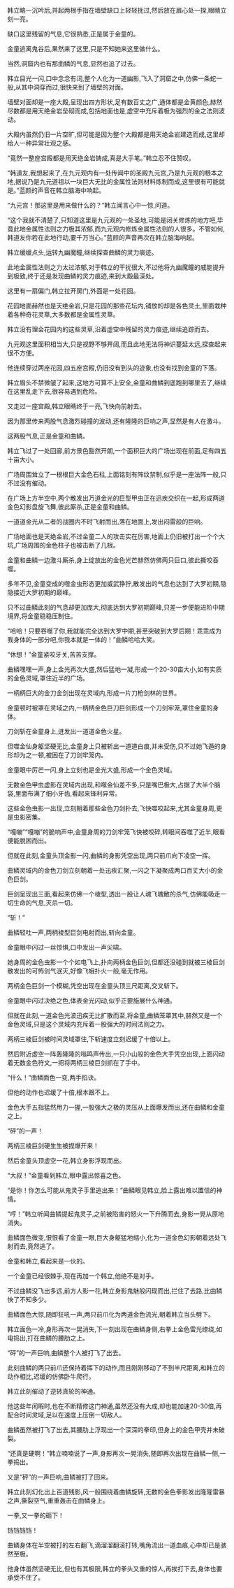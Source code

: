 
韩立略一沉吟后,并起两根手指在墙壁缺口上轻轻抚过,然后放在眉心处一探,眼睛立刻一亮。

缺口这里残留的气息,它很熟悉,正是属于金童的。

金童逃离鬼谷后,果然来了这里,只是不知她来这里做什么。

当然,洞窟内也有那曲鳞的气息,显然也追了过去。

韩立目光一闪,口中念念有词,整个人化为一道幽影,飞入了洞窟之中,仿佛一条蛇一般,从其中洞穿而过,很快来到了墙壁的对面。

墙壁对面却是一座大殿,呈现出四方形状,足有数百丈之广,通体都是金黄颜色,赫然尽数都是用天绝金岩垒砌而成,包括地面也是,虚空中充斥着极为强烈的金之法则波动。

大殿内虽然仍旧一片空旷,但可能是因为整个大殿都是用天绝金岩建造而成,这里却给人一种异常壮观之感。

“竟然一整座宫殿都是用天绝金岩铸成,真是大手笔。”韩立忍不住赞叹。

“韩道友,我想起来了,在九元观内有一处传闻中的圣殿九元宫,乃是九元观的根本之地,据说乃是九元道祖以一块巨大无比的金属性法则材料炼制而成,这里很有可能就是。”蓝颜的声音在韩立脑海中响起。

“九元宫！那这里是用来做什么的？”韩立闻言心中一惊,问道。

“这个我就不清楚了,只知道这里是九元观的一处圣地,可能是闭关修炼的地方吧,毕竟此地金属性法则之力极其浓郁,而九元观内修炼金属性法则的人很多。不管如何,韩道友你若在此地行动,要千万当心。”蓝颜的声音再次在韩立脑海响起。

韩立缓缓点头,运转九幽魔瞳,继续探查曲鳞的灵力痕迹。

此地金属性法则之力太过浓郁,对于韩立的干扰很大,不过他将九幽魔瞳的威能提升到极致,终于还是发现曲鳞的灵力痕迹,来到大殿最深处。

这里有一扇偏门,韩立拉开房门,外面是一处花园。

花园地面赫然也是天绝金岩,只是花园的那些花坛内,铺放的却是各色灵土,里面栽种着各种奇花灵草,大多数都是金属性灵草。

韩立没有理会花园内的这些灵草,沿着虚空中残留的灵力痕迹,继续追踪而去。

九元观这里面积相当大,只是视野不够开阔,而且此地无法将神识蔓延太远,探查起来很不方便。

他连续穿过两座花园,四五座宫殿,仍旧没有到头的迹象,也没有找到金童的下落。

韩立眉头不禁微皱了起来,这地方可算不上安全,金童和曲鳞到底跑到哪里去了,继续在这里乱走下去,很容易遇到危险。

又走过一座宫殿,韩立眼睛终于一亮,飞快向前射去。

因为那里传来两股气息激烈碰撞的波动,还有隆隆的巨响之声,显然是有人在激斗。

这两股气息,正是金童和曲鳞。

韩立飞过了一处回廊,前方景色豁然开朗,一个面积巨大的广场出现在前面,足有四五十亩大小。

广场周围耸立了一根根巨大金色石柱,上面铭刻有阵纹禁制,似乎是一座法阵一般,只不过没有催动。

在广场上方半空中,两个散发出万道金光的巨型甲虫正在迅疾交织在一起,形成两道金色幻影盘旋飞舞,彼此厮杀,正是金童和曲鳞。

一道道金光从二者的战圈内不时飞射而出,落在地面上,发出闷雷般的巨响。

广场地面也是天绝金岩,不过金童二人的攻击实在厉害,地面上仍旧被打出一个个大坑,广场周围的金色柱子也被击断了几根。

金童和曲鳞一边激斗厮杀,身上绽放出的金色光芒赫然仿佛两只巨口,彼此撕咬吞噬。

多年不见,金童变成的噬金虫形态更加威武狰狞,散发出的气息也达到了大罗初期,隐隐接近大罗初期的巅峰。

只不过曲鳞此刻的气息却更加庞大,彻底达到大罗初期巅峰,只差一步便能进阶中期境界,将金童稳稳压制住。

“哈哈！只要吞噬了你,我就能完全达到大罗中期,甚至突破到大罗后期！乖乖成为我身体的一部分吧,你我本就是一体的！”曲鳞哈哈大笑。

“休想！”金童紧咬牙关,苦苦支撑。

曲鳞嘿嘿一声,身上金光再次大盛,然后猛地一凝,形成一个20-30亩大小,如有实质的金色灵域,罩住近半的广场。

一柄柄巨大的金刀金剑出现在灵域内,形成一片刀枪剑林的世界。

金童顿时被罩在灵域之内,一柄柄金色巨刀巨剑形成一个刀剑牢笼,罩住金童的身体。

刀剑斩在金童身上,迸发出一道道金色火星。

但噬金仙身躯坚硬无比,金童身上只被斩出一道道白痕,并未受伤,只不过她飞遁的身形却为之一顿,被困在了刀剑牢笼内。

金童眼中厉芒一闪,身上立刻也是金光大盛,形成一个金色灵域。

无数金色甲虫虚影在灵域内出现,和噬金仙差不多,只是嘴巴极大,占据了大半个脑袋,里面布满了细小牙齿,看起来锋利异常。

这些金色虫影一出现,立刻朝着那些金色刀剑扑去,飞快噬咬起来,尤其金童身周,更是虫影密集。

“嘎嘣”“嘎嘣”的脆响声中,金童身周的刀剑牢笼飞快被咬碎,转眼间吞噬了近半,眼看便能脱困而出。

但就在此刻,金童头顶金影一闪,曲鳞的身影凭空出现,两只前爪向下凌空一挥。

曲鳞灵域内的金色刀剑立刻朝着一处迅疾汇聚,一闪之下凝聚成两口百丈大小的金色巨剑。

巨剑呈现出三面,看起来仿佛一个棱型,透出一股让人魂飞魄散的杀气,仿佛能吸走一切生命的气息,灭杀一切。

“斩！”

曲鳞轻吐一声,两柄棱型巨剑电射而出,斩向金童。

金童眼中闪过一丝惊惧,口中发出一声尖啸。

她身周的金色虫影一个个如电飞上,扑向两柄金色巨剑,但都还没碰到就被三棱巨剑散发出的可怖剑气泯灭,好像飞蛾扑火一般,毫无作用。

两柄金色巨剑一个模糊,凭空出现在金童头顶三尺距离,交叉斩下。

金童眼中闪过决绝之色,体表金光闪动,似乎正要施展什么神通。

但就在此刻,一道金色光波迅疾无比扩散而至,将金童,曲鳞笼罩其中,赫然又是一个金色灵域,只是这个灵域内充斥着一股强大的时间法则之力。

两柄三棱巨剑被时间灵域罩住,下斩速度立刻迟缓了十倍以上。

然后附近虚空一阵轰隆隆的嗡鸣声传出,一只小山般的金色大手凭空出现,上面闪动着无数金色符文,一把将两柄三棱巨剑抓在了手中。

“什么！”曲鳞面色一变,两手掐诀。

但他的动作也迟缓了十倍,根本跟不上。

金色大手五指猛然用力一握,一股强大之极的灵压从上面爆发而出,还在曲鳞和金童之上。

“砰”的一声！

两柄三棱巨剑硬生生被捏爆开来！

然后金童头顶虚空一花,韩立身影浮现而出。

“大叔！”金童看到韩立,眼中露出惊喜之色。

“是你！你怎么可能从鬼灵子手里逃出来！”曲鳞眼见韩立,脸上露出难以置信的神情。

“哼！”韩立听闻曲鳞提起鬼灵子,之前被陷害的怒火一下升腾而去,身影一晃从原地消失。

曲鳞面色微变,恨恨看了金童一眼,巨大身躯猛地缩小,化为一道金色幻影朝着远处飞射而去,竟然逃了。

金童和韩立,看起来是一伙的。

一个金童已经很棘手,现在再加一个韩立,他绝不是对手。

不过曲鳞没飞出多远,前方人影一花,韩立身影鬼魅般闪现而出,拦住了去路,比曲鳞快了不知多少。

曲鳞面色大惊,随即狂吼一声,两只前爪化为两道金色流光,朝着韩立当头劈下。

韩立面色一冷,身形再次一晃消失,下一刻出现在曲鳞身侧,右拳上金色雷光缭绕,如电捣出,打在曲鳞的腰肋之上。

“砰”的一声巨响,曲鳞整个人被打飞了出去。

此刻曲鳞的两只前爪还保持着挥下的动作,而且刚刚移动了不到半尺距离,和韩立的动作相比,迟缓的仿佛卧牛爬行。

韩立此刻催动了逆转真轮的神通。

他这些年闲暇时,也在不断精修这门神通,虽然还没有大成,却也能加速20-30倍,再配合时间灵域,足以在速度上压倒一切敌人。

曲鳞虽然被打飞了出去,其腰肋上浮现出一个深深的拳印,但身上的金色甲壳并未破裂。

“还真是硬啊！”韩立喃喃说了一声,身影再次一晃消失,随即再次出现在曲鳞一侧,一拳捣出。

又是“砰”的一声巨响,曲鳞被打了回来。

韩立此刻幻化出上百道残影,风一般围绕着曲鳞旋转,无数的金色拳影发出隆隆雷暴之声,撕裂空气,重重轰击在曲鳞身上。

一拳,又一拳的砸下！

铛铛铛铛！

曲鳞身体在半空被打的左右翻飞,滴溜溜翻滚打转,嘴角流出一道血痕,心中却已是骇然至极。

他身体虽然坚硬无比,但也有其极限,韩立的拳头又重的惊人,再挨打下去,身体也要承受不住了。